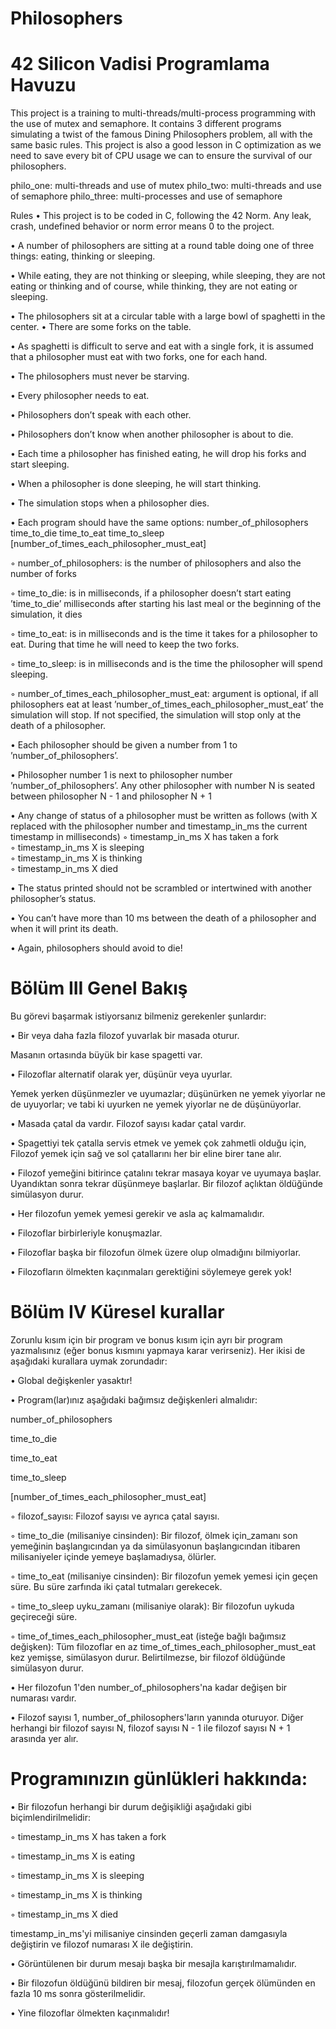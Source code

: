 # Philosophers

# 42 Silicon Vadisi Programlama Havuzu

This project is a training to multi-threads/multi-process programming with the use of mutex and semaphore.
It contains 3 different programs simulating a twist of the famous Dining Philosophers problem, all with the same basic rules.
This project is also a good lesson in C optimization as we need to save every bit of CPU usage we can to ensure the survival of our philosophers.

philo_one: multi-threads and use of mutex
philo_two: multi-threads and use of semaphore
philo_three: multi-processes and use of semaphore


Rules
• This project is to be coded in C, following the 42 Norm. Any leak, crash, undefined
behavior or norm error means 0 to the project.

• A number of philosophers are sitting at a round table doing one of three things:
eating, thinking or sleeping.

• While eating, they are not thinking or sleeping, while sleeping, they are not eating
or thinking and of course, while thinking, they are not eating or sleeping.

• The philosophers sit at a circular table with a large bowl of spaghetti in the center.
• There are some forks on the table.

• As spaghetti is difficult to serve and eat with a single fork, it is assumed that a
philosopher must eat with two forks, one for each hand.

• The philosophers must never be starving.

• Every philosopher needs to eat.

• Philosophers don’t speak with each other.

• Philosophers don’t know when another philosopher is about to die. 

• Each time a philosopher has finished eating, he will drop his forks and start sleeping.

• When a philosopher is done sleeping, he will start thinking.

• The simulation stops when a philosopher dies.

• Each program should have the same options: number_of_philosophers time_to_die
time_to_eat time_to_sleep [number_of_times_each_philosopher_must_eat]

◦ number_of_philosophers: is the number of philosophers and also the number
of forks

◦ time_to_die: is in milliseconds, if a philosopher doesn’t start eating ’time_to_die’
milliseconds after starting his last meal or the beginning of the simulation, it
dies

◦ time_to_eat: is in milliseconds and is the time it takes for a philosopher to
eat. During that time he will need to keep the two forks.

◦ time_to_sleep: is in milliseconds and is the time the philosopher will spend
sleeping.

◦ number_of_times_each_philosopher_must_eat: argument is optional, if all
philosophers eat at least ’number_of_times_each_philosopher_must_eat’ the
simulation will stop. If not specified, the simulation will stop only at the death
of a philosopher.

• Each philosopher should be given a number from 1 to ’number_of_philosophers’.

• Philosopher number 1 is next to philosopher number ’number_of_philosophers’.
Any other philosopher with number N is seated between philosopher N - 1 and
philosopher N + 1

• Any change of status of a philosopher must be written as follows (with X replaced
with the philosopher number and timestamp_in_ms the current timestamp in milliseconds)
◦ timestamp_in_ms X has taken a fork  
◦ timestamp_in_ms X is sleeping  
◦ timestamp_in_ms X is thinking  
◦ timestamp_in_ms X died  

• The status printed should not be scrambled or intertwined with another philosopher’s status.

• You can’t have more than 10 ms between the death of a philosopher and when it
will print its death.

• Again, philosophers should avoid to die!

# Bölüm III Genel Bakış
Bu görevi başarmak istiyorsanız bilmeniz gerekenler şunlardır:

• Bir veya daha fazla filozof yuvarlak bir masada oturur.

Masanın ortasında büyük bir kase spagetti var.

• Filozoflar alternatif olarak yer, düşünür veya uyurlar.

Yemek yerken düşünmezler ve uyumazlar; düşünürken ne yemek yiyorlar ne de uyuyorlar;
ve tabi ki uyurken ne yemek yiyorlar ne de düşünüyorlar.

• Masada çatal da vardır. Filozof sayısı kadar çatal vardır.

• Spagettiyi tek çatalla servis etmek ve yemek çok zahmetli olduğu için,
Filozof yemek için sağ ve sol çatallarını her bir eline birer tane alır.

• Filozof yemeğini bitirince çatalını tekrar masaya koyar ve uyumaya başlar. Uyandıktan sonra tekrar düşünmeye başlarlar. Bir filozof açlıktan öldüğünde simülasyon durur.

• Her filozofun yemek yemesi gerekir ve asla aç kalmamalıdır.

• Filozoflar birbirleriyle konuşmazlar.

• Filozoflar başka bir filozofun ölmek üzere olup olmadığını bilmiyorlar.

• Filozofların ölmekten kaçınmaları gerektiğini söylemeye gerek yok!

# Bölüm IV Küresel kurallar
Zorunlu kısım için bir program ve bonus kısım için ayrı bir program yazmalısınız (eğer bonus kısmını yapmaya karar verirseniz). Her ikisi de aşağıdaki kurallara uymak zorundadır:

• Global değişkenler yasaktır!

• Program(lar)ınız aşağıdaki bağımsız değişkenleri almalıdır: 

number_of_philosophers 

time_to_die 

time_to_eat 

time_to_sleep 

[number_of_times_each_philosopher_must_eat]

◦ filozof_sayısı: Filozof sayısı ve ayrıca çatal sayısı.

◦ time_to_die (milisaniye cinsinden): Bir filozof, ölmek için_zamanı son yemeğinin başlangıcından ya da simülasyonun başlangıcından itibaren milisaniyeler içinde yemeye başlamadıysa, ölürler.

◦ time_to_eat (milisaniye cinsinden): Bir filozofun yemek yemesi için geçen süre. Bu süre zarfında iki çatal tutmaları gerekecek.

◦ time_to_sleep uyku_zamanı (milisaniye olarak): Bir filozofun uykuda geçireceği süre.

◦ time_of_times_each_philosopher_must_eat (isteğe bağlı bağımsız değişken): Tüm filozoflar en az time_of_times_each_philosopher_must_eat kez yemişse, simülasyon durur. Belirtilmezse, bir filozof öldüğünde simülasyon durur.

• Her filozofun 1'den number_of_philosophers'na kadar değişen bir numarası vardır.

• Filozof sayısı 1, number_of_philosophers'ların yanında oturuyor. Diğer herhangi bir filozof sayısı N, filozof sayısı N - 1 ile filozof sayısı N + 1 arasında yer alır.

# Programınızın günlükleri hakkında:

• Bir filozofun herhangi bir durum değişikliği aşağıdaki gibi biçimlendirilmelidir:

◦ timestamp_in_ms X has taken a fork 

◦ timestamp_in_ms X is eating

◦ timestamp_in_ms X is sleeping

◦ timestamp_in_ms X is thinking

◦ timestamp_in_ms X died

timestamp_in_ms'yi milisaniye cinsinden geçerli zaman damgasıyla değiştirin
ve filozof numarası X ile değiştirin.

• Görüntülenen bir durum mesajı başka bir mesajla karıştırılmamalıdır.

• Bir filozofun öldüğünü bildiren bir mesaj, filozofun gerçek ölümünden en fazla 10 ms sonra gösterilmelidir.

• Yine filozoflar ölmekten kaçınmalıdır!